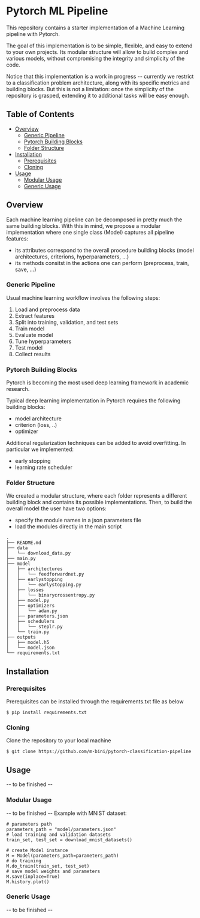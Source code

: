 # Pytorch ML Pipeline

This repository contains a starter implementation of a Machine Learning pipeline with Pytorch.

The goal of this implementation is to be simple, flexible, and easy to extend to your own projects. Its modular structure will allow to build complex and various models, without compromising the integrity and simplicity of the code.

Notice that this implementation is a work in progress -- currently we restrict to a classification problem architecture, along with its specific metrics and building blocks. But this is not a limitation: once the simplicity of the repository is grasped, extending it to additional tasks will be easy enough.

## Table of Contents

* [Overview](#overview)
    * [Generic Pipeline](#generic-pipeline)
    * [Pytorch Building Blocks](#pytorch-building-blocks)
    * [Folder Structure](#folder-structure)
* [Installation](#installation)
    * [Prerequisites](#prerequisites)
    * [Cloning](#cloning)
* [Usage](#usage)
    * [Modular Usage](#modular-usage)
    * [Generic Usage](#generic-usage)

## Overview

Each machine learning pipeline can be decomposed in pretty much the same building blocks. With this in mind, we propose a modular implementation where one single class (Model) captures all pipeline features:
- its attributes correspond to the overall procedure building blocks (model architectures, criterions, hyperparameters, ...)
- its methods consitst in the actions one can perform (preprocess, train, save, ...)

### Generic Pipeline

Usual machine learning workflow involves the following steps:

1. Load and preprocess data
2. Extract features
3. Split into training, validation, and test sets
4. Train model
5. Evaluate model
6. Tune hyperparameters
7. Test model
8. Collect results

### Pytorch Building Blocks

Pytorch is becoming the most used deep learning framework in academic research.

Typical deep learning implementation in Pytorch requires the following building blocks:
* model architecture
* criterion (loss, ..)
* optimizer

Additional regularization techniques can be added to avoid overfitting. In particular we implemented:
* early stopping
* learning rate scheduler


### Folder Structure
We created a modular structure, where each folder represents a different building block and contains its possible implementations. Then, to build the overall model the user have two options: 
- specify the module names in a json parameters file
- load the modules directly in the main script

[//]:<> (user can easily choose one of the many possible combinations by specifiyng the module names in parameters.json or by building the modules)

[//]:<> (each file correspond to a specific version of the c. Hence, during the training the user can simply choose different elements in each folder according to the model they want to create.)


[//]:<> (The folder structure is meant to be a modular structure where each folder represents a different building block and could contain various versions of it. Hence, during the training the user can simply choose different elements in each folder according to the model they want to create.)


[//]:<> (and in the same folder different versions are collected )

[//]:<> (separated from the others and can be easily modified without affecting the )

```
.
├── README.md
├── data
│   └── download_data.py
├── main.py
├── model
│   ├── architectures
│   │   └── feedforwardnet.py
│   ├── earlystopping
│   │   └── earlystopping.py
│   ├── losses
│   │   └── binarycrossentropy.py
│   ├── model.py
│   ├── optimizers
│   │   └── adam.py
│   ├── parameters.json
│   ├── schedulers
│   │   └── steplr.py
│   └── train.py
├── outputs
│   ├── model.h5
│   └── model.json
└── requirements.txt
```

## Installation

### Prerequisites

Prerequisites can be installed through the requirements.txt file as below
```
$ pip install requirements.txt
```

### Cloning

Clone the repository to your local machine

```
$ git clone https://github.com/m-bini/pytorch-classification-pipeline
```

## Usage
-- to be finished --

### Modular Usage
-- to be finished --
Example with MNIST dataset:

```
# parameters path
parameters_path = "model/parameters.json"
# load training and validation datasets
train_set, test_set = download_mnist_datasets()

# create Model instance
M = Model(parameters_path=parameters_path)
# do training
M.do_train(train_set, test_set)
# save model weights and parameters
M.save(inplace=True)
M.history.plot() 

```

### Generic Usage
-- to be finished --



<!-- In the meantime, follow the main.py file


#### 1. Creating an instance of the Model class
```
from model.model import Model

M = Model()
```

#### 2. Loading the building blocks -->







<!-- ## Example workflow (see Workshop or Tutorial ipython notebook for more details!)
//
### 0. Format data

Your data should look something like this:

| ID   | Class    | Feature_1   | Feature_2   | Feature_n   |
|---    |---    |---    |---    |---    |
| instanceA    |  1     | sunny     | 98     | 1     |
| instanceB    |  0    |  overcast     | 87     | 0     |
| instanceC   |  0     |  rain    | n/a     | 1     |
| instanceD   | 1     |  sunny    | 73     | 1     |
| instanceE   | unknown     |  overcast    | 75     | 0     |

Where the first column contains the instance IDs, one column contains the value you want to predict with name (default = 'Class', specify your own column name using -y_name), and the remaining columns contain the predictive features (i.e. independent variables).

If you want to classify instances by class (in the above example 1 vs. 0), use ML_classification.py. You can specify what classes you want to include in your model using -cl_train. This is useful if your dataset also contains instances with other values in the Class column, such as "unknown", that you want to apply your trained model to. If you want to predict the value in the y_name column, use ML_regression.py. 


### 1. Clean your data

```
python ML_preprocess.py -df data.txt -na_method median -onehot t -
```

### 2. Define a testing set (test_set.py)

```
python test_set.py -df data_mod.txt -use 1,0 -type c -p 0.1 -save test_instances.txt
```

### 3. Select the best subset of features to use as predictors (Feature_Selection.py)

```
python Feature_Selection.py -df data_mod.txt -cl_train 1,0 -type c -alg lasso -p 0.01 -save top_feat_lasso.txt
```

### 4. Train and apply a classification (ML_classification.py) or regression (ML_regression.py) machine learning model

Example using the data shown above:
```
python ML_classification.py -df data_mod.txt -test test_instances.txt -cl_train 1,0 -alg SVM -apply unknown
```

Example of a multiclass prediction where classes are A, B, and C:
```
python ML_classification.py -df data_mod.txt -test test_instances.txt -cl_train A,B,C -alg SVM -apply unknown
```

Example of a regression prediction (e.g. predicting plant height in meters):
```
python ML_regression.py -df data_mod.txt -test test_instances.txt -y_name height -alg SVM -apply unknown
```

**For more options, run either ML_classification.py or ML_regression.py with no parameters or with -h**

### 5. Assess the results of your model (output from the ML_classification/ML_regression scripts with additional options in scripts_PostAnalysis

**See scripts_PostAnalysis/README.md for more information on additional post-modeling analysis and figure making.**

The following files are generated by default:

- **data.txt_results:** A summary of the model generated (e.g. what algorithm/parameters were used, number of instances/features, etc.) and the results from applying that model during validation and on the test set. These results are similar to what is printed on the commond line, but more performance metrics are provided, including performance metrics specific to your type of model (i.e. binary classification, multiclass, regression). For example, for binary and multiclass classification models you will see two additional sections: the Mean Balanced Confusion Matrix (CM) and the Final Full CM. The mean balanced CM is generated by taking the average number of true positives (TP), true negatives (TN), false positives (FP), and false negatives (FN) across all replicate (which have been downsampled randomly to be balanced). The Final Full CM represents the final TP, TN, FP, and FN results from the final pos/neg classifications (descirbed in data.txt_scores) for all instances in your input dataset. 

- **data.txt_scores:** This file includes the true value/class for each instance and the predicted value/class & predicted probability (pp) for each instance for each replicate of the model (-n). The pp score represents how confident the model was in its classification, where a pp=1 means it is certain the instance is positive and pp=0 means it is certain the instance is negative. For multiclass models, the class with the greatest pp is selected as the predicted class. For binary models, for each replicate, an instance is classified as pos if pp > threshold, which is defined as value between 0.001-0.999 that maximises the F-measure. While the performance metrics generated by the pipeline are calcuated for each replicate independently, we want to be able to make a final statement about which instances were called as positive and which were called as negative. You'll find those results in this file. To make this final call we calculated the mean threshold and the mean pp for each instance and called the instance pos if the mean pp > mean threshold. 

- **data.txt_imp:** the importance of each feature in your model. For RF and GTB this score represents the [Gini Index](https://medium.com/the-artificial-impostor/feature-importance-measures-for-tree-models-part-i-47f187c1a2c3), while for LogReg and SVM it is the [coefficient](https://medium.com/@aneesha/visualising-top-features-in-linear-svm-with-scikit-learn-and-matplotlib-3454ab18a14d). SVM with non-linear kernels (i.e. poly, rbf) does not report importance scores.

- **data.txt_GridSearch:** the average model performance across the whole parameter space tested via the grid search (i.e. every possible combination of parameters). 

- **data.txt_BalancedID:** Not generated for ML_regression.py models. Each row lists the instances that were included in each replicate (-n) after downsampling. 

Additional Notes for Multiclass models:

- *An important note: For binary classification using balanced datasets, you would expect a ML model that was just randomly guessing the class to be correct ~50% of the time, because of this the random expectation for performance metrics like AUC-ROC and the F-measure are 0.50. This is not the case for multi-class predictions. Using our model above as an example, a ML model that was randomly guessing top, middle, or bottom, would only be correct ~33% of the time. That means models performing with >33% accuracy are performing better than random expectation.*

- *There are two types of performance metrics for multi-class models, commonly referred to as macro and micro metrics. Micro performance metrics are generated for each class in your ML problem. For example, from our model we will get three micro F-measures (F1-top, F1-middle, F1-bottom). These micro scores are available in the *_results* output file. Macro performance metrics are generated by taking the average of all the micro performance metrics. These scores are what are printed in the command line.*

## Additions:
The trained model is now saved using joblib's dump function. `joblib` is now an environment requirement.


## TO DO LIST

Major:
    - Implement feature selection during the training step

Minor 
    - Allow user to set custom seed
    - Add additional classification models: Naive Bayes, basic neural network (1-2 layers)
    - Look into using MCC as a performance metric - would be useful for selecting the threshold since it doesn't depend on the ratio of +/- instances (https://en.wikipedia.org/wiki/Matthews_correlation_coefficient)
    - Incorporate PCA summary features into pre-processing script
 -->
